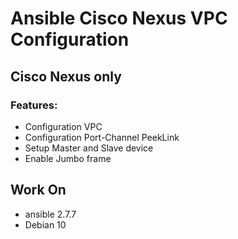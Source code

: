 # Ansible Cisco Nexus VPC Configuration

## Cisco Nexus only

### Features:
* Configuration VPC
* Configuration Port-Channel PeekLink
* Setup Master and Slave device
* Enable Jumbo frame

## Work On
 - ansible 2.7.7
 - Debian 10
